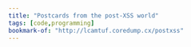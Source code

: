 ```yaml
---
title: "Postcards from the post-XSS world"
tags: [code,programming]
bookmark-of: "http://lcamtuf.coredump.cx/postxss"
---
```

